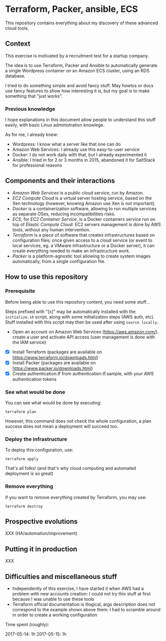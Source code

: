 # Terraform, Packer, ansible, ECS

This repository contains everything about my discovery of these advanced cloud
tools.

## Context

This exercise is motivated by a recruitment test for a startup company.

The idea is to use Terraform, Packer and Ansible to automatically generate a
single Wordpress container on an Amazon ECS cluster, using an RDS database.

I tried to do something simple and avoid fancy stuff. May howtos or docs use
fancy features to show how interesting it is, but my goal is to make something
that "just works".

### Previous knowledge

I hope explanations in this document allow people to understand this stuff
easily, with basic Linux administration knowlege.

As for me, I already knew:

* Wordpress: I know what a server like that one can do
* Amazon Web Services: I already use this easy-to-user service
* Docker: I do not work daily with that, but I already experimented it
* Ansible: I tried in for 2 or 3 months in 2015, abandoned it for SaltStack
  for professional reasons

## Components and their interactions

* *Amazon Web Services* is a public cloud service, run by Amazon.
* *EC2 Compute Cloud* is a virtual server hosting service, based on the
  Xen technology (however, knowing Amazon use Xen is not important).
* *Docker* is a containerization software, allowing to run multiple services
  as separate OSes, reducing incompatibilities risks.
* *ECS*, for *EC2 Container Service*, is a Docker containers service run on top
  of *Elastic Compute Cloud*: EC2 servers management is done by AWS tools,
  without any human intervention.
* *Terraform* is a piece of software that creates infrastructures based on
  configuration files; once given access to a cloud service (or event to local
  services, eg. a VMware infrastructure or a Docker server), it can create
  everything needed to make an infrastructure work.
* *Packer* is a platform-agnostic tool allowing to create system images
  automatically, from a single configuration file.

## How to use this repository

### Prerequisite

Before being able to use this repository content, you need some stuff...

Steps prefixed with "[x]" may be automatically installed with the
`initialize.sh` script, along with some initialization steps (AWS auth, etc).
Stuff installed with this script may then be used after using `source locally`.

* Open an account on Amazon Web Services (https://aws.amazon.com/), create a
  user and activate API access (user management is done with the IAM service)
* [x] Install Terraform (packages are available on
  https://www.terraform.io/downloads.html)
* [x] Install Packer (packages are available on
  https://www.packer.io/downloads.html)
* [x] Create authentication.tf from authentication.tf.sample, with your
  AWS authentication tokens

### See what would be done

You can see what would be done by executing:

```
terraform plan
```

However, this command does not check the whole configuration, a plan success
does not mean a deployment will succeed too.

### Deploy the infrastructure

To deploy this configuration, use:

```
terraform apply
```

That's all folks! (and that's why cloud computing and automated deployment is
so great)

### Remove everything

If you want to remove everything created by Terraform, you may use:

```
terraform destroy
```

## Prospective evolutions

XXX (HA/automation/improvement)

## Putting it in production

XXX

## Difficulties and miscellaneous stuff

* Independently of this exercise, I have started it when AWS had a problem with
  new accounts creation: I could not try this stuff at first because I was
  unable to use these tools
* Terraform official documentation is illogical, args description does not
  correspond to the example shown above them: I had to scramble around in order
  to create a working configuration

Time spent (roughly):

2017-05-14: 1h
2017-05-15: 1h
